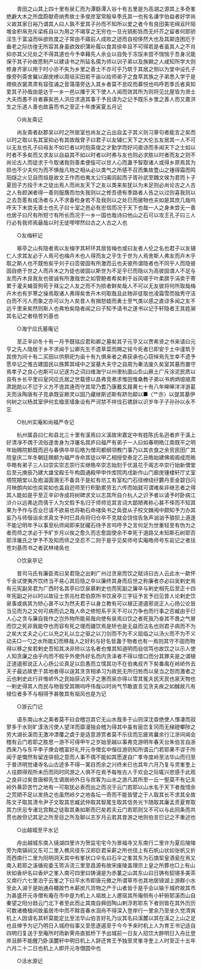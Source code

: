 <!-- { "loadSidebar": true } -->
　　青田之山其上四十里有泉汇而为潭繇潭入谷十有五里是为高湖之源其上多奇峯绝巚大木之所盘蔚献奇纳秀故士多俊彦室常殷阜季氏其一也有名谦字伯益者好学尚义故其家日裕乃谓其人曰人孰不爱其子孙而不知所以爱之者今有良田美宅绵亘阡陌堆金积帛充斥梁栋自以为用之不竭享之无穷也一旦光销影铄而无纤芥之留者何耶骄淫生于富溢而纵欲败度之子常由不寤前人成败之迹而自视侈然大也及其颠连困厄于垂老之际彷徨无所容其身虽欲效织蒲补履以食其俆年且不可得若是者虽其人之不肖抑亦其父兄处之不得其道也今予幸藉先人余业以自免于冻馁未尝不惴惴于吾身况能保于其子孙故愿制产以建读书之所延名儒为师以训子弟以及族婣之人咸知所学大则修身齐家以用于时小亦不失为乡里之善士不亦可乎乃筑于其居之侧以为堂中设孔子像旁列斋舍翼以廊庑缭以周垣买田若干亩以给师弟子之食萃其族之子弟悉入学于是襟佩衣裳肃肃有容弦诵之音蔼蔼旁达入其乡者莫不怠叹而慕悦也呜呼若季氏者真知爱其子孙哉由是达于一乡一邑以播于天下使人人闻而效其所为则将见比屋皆为贤士大夫而愚不肖者寡矣邑人洪应求道其事于予且请为之记予既乐乡里之善人而又嘉洪生之乐道人善也故喜而书之至正十年庚寅夏五月记 

　　○尚友斋记 

　　尚友斋者赵郡吴以时之所居室也尚友之云出自孟子其义则习章句者能言之矣而以时之取以名其室抑必有其故哉曾子曰君子以友辅仁天下之大伦五友居其一人不可以无友也孔子曰母友不如巳者以时抱英俊之才勤学而好问直谅而多闻天下之士如以时者不多矣而又求友以自益其不如以时者以时弗与友也则必求胜以时者而友之则不尚论古人而徒求于今取诸我则善柔便侫可以甘人心而蛊予智取诸人或得乡原焉其为损也不少夫何为而不惧哉凡物之相从必以类气之所感不召而集故豊山之锺得霜而鸣阳燧之火见自而烜是故文王作而伯夷太公归阖闾起而子胥孙武至魏文侯为君而卜子夏田子方段于木之徒出焉人而尚友天下之友以类来矣犹以为未足则必尚论古之人古之人有颜渊者得一善则服膺而勿失我则以之修吾德有季路者人告之以过则喜我则以之去吾慝有成汤者与人不求备检身若不及我则以之处巳而接物也夫如是其庶几哉呜呼天下未尝无善士也孔子曰十室之邑必有忠信而况于天下也哉一人之身未尝无一善也居子曰尺有所短寸有所长而况于一乡一国也哉诗曰他山之石可以攻王孔子曰三人行必有我师焉朂哉以时无徒嘐嘐然曰古之人古之人也 

　　○友梅轩记 

　　皋亭之山有隐者焉以友梅字其轩环其居皆梅也或曰友者人伦之名也君子以友辅仁人求其友必于人焉可也梅卉木也人得而友之乎生于世为人焉舍斯人弗友而卉木乎取之斯人也不既恠矣乎刘子曰否彼固有所激而云也夫彼所谓隐者也不同乎人而隐彼固自绝于世之人而卉木之为徒也彼固以斯世为不足乎巳而隐以为高彼固谓人不足与友而卉木良我友也彼诚有所激哉世之如管鲍者希矣剌于谷风嗟于叶柔膑于涓卖于寄累于灌夫蝇营狗苟于拜尘之人友之而不为损者鲜矣哉人不可以无友彼将何所取哉梅卉木也有岁寒之操焉取诸人弗得矣舍卉木何取哉且此物非徒取也凌霜雪而独秀守洁白而不污人而象之亦可以为人矣昔人有揖怒蛙而勇士至气类以感之直谅多闻之友不远千里来矣然则斯人也弗恠矣隐者闻之曰子知予请书之遂书以记于轩隐者王其姓昶其名记之者栝苍刘基也 

　　○海宁应氏墓庵记 

　　至正辛卯冬十有一月予既铭应君和卿之墓矣其子元亨又以贾希贤之书来请曰元亨之先人隐居于乡不求闻于公卿先生不遗草菜而赐之铭今死者巳即安于土中谨筑于其傍为间十有二买田以供祭祀为亩十有九惧来者之弗获承也心窃悼焉先生幸不遗予愿卒记之惟古建国民以族葬其域中之室墓大夫守之自周为秦法废久矣室其墓而置守焉孝子之良心也斯可以记遂为之词曰维海宁以州隶杭面山负山厥土广斥涂泥民质以良有乡长平里曰皇冈应氏居之世载德以昌弗竞弗求惟田惟桑教子弟以书炳炳琅琅肃肃跄跄以不愆于义方不诡其逄而守其常乃耆乃康戴玄屐黄七十有八年皞皞洋洋游葛天而泳陶唐有子克承既妥厥灵以固乃藏继斯述斯有跻勿颠以■〈艹亦〉以提其墓伊何树之以杨其室伊何玄楹垩墙象设有严诃禁不祥伐石镌辞以识岁年子子孙孙以永不忘 

　　○杭州实庵和尚福严寺记 

　　杭州属县曰仁和县北三十里有溪焉曰义溪故宋嘉定中有姓陈氏名迥者庐于溪上好清凈不偶于流俗遂舍身为浮屠名其庐曰福严有弟子一人曰如春明皓江南既平之明年始赐院额既而迥与春俱卒卒后皓为僧司都纲领教门事乃以其衣食之余贸民田广其院皇庆二年冬朝廷赐额为福严寺命其徒以甲乙相授受泰定乙丑皓始建佛阁阁成而皓卒皓有弟子三人曰崇实崇志崇行实继皓卒崇志始刻于优昙花于阁志卒崇行始新僧堂后至元庚辰乃建大雄宝殿壬午构圆通殿甲申作库院丙戌新作山门廊庑锺楼轩厅丈室塔院期堂以及庖湢圊溷无不备具于是舡有坊工有室松门石径缭绕纡欝丹垩金碧日闪月映朗禸如也奕奕如也盖自迥师至行积勤累劳五六传而始就可谓难矣非继志者之得其人能如是乎至正辛卯寺成将树碑求文以志其所自介杭人之识予者以请予时卧病江浒介以远弗达而倩于人为文假予名归于师师览其言词大鄙陋弗称心甚不怿而不知其果为予作与否业巳请不欲易也将勒石命禇奂书之奂尝从子校文棘闱中颇知予力办其妄乃与师偕诣余求真文予时巳具舟将归仓卒不克就会饶信告急声汹汹予狼狈上道遂不能记明年予以事至杭师闻即来犹礲石待予言呜呼予之言何足为世重轻至有伪为之者而师之求必于予旷岁月以俟之愈久而志愈固使余不幸死于道路又未知斯石树耶否耶浮屠氏之学予不及知而师之坚忍不二则于是乎见矣师号实庵皓师号东岩记之者括苍刘基而书之者武林禇奂也 

　　○饮泉亭记 

　　昔司马氏有廉臣焉曰吴君隐之出剌广州过贪泉而饮之赋诗曰古人云此水一歃怀千金试使夷齐饮终当不易心其后隐之卒以廉终其身而后世之称廉者亦必曰吴剌史焉有元宪副吴君为广西时名其亭曰饮泉慕剌史也而宪副之廉卒与剌史相先后至正十四年宪副之孙以时以故征士亰兆杜君伯原所书饮泉亭三字征予言予旧见昔人论剌史饮泉事或病其为矫心甚不以为然夫君子以身立教有可以植正道遏邪说正人心扬公论皆当见而为之又何可病而讥之哉人命之修短系乎天不可以力争也而行事之否臧由乎巳人心之贪与廉自我作之岂外物所能易哉向使有泉焉曰饮之者死我乃奋其不畏之气冒而饮之死非我能夺也而容有死之理而疆饮焉是矫也是无益而沽名也则君子病而不为之矣大丈夫之心仁以充之礼以立之驱之以刀剑而不为不义屈临之以汤火而不为不义动夫□一勺之水所能幻而移哉人之好利与好名皆蛊于物者也有一焉则其守不固而物得以移之矣若剌史吾知其决非矫以沽名者也惟其知道明而自信笃也故饮之以示人使人知贪廉之由乎内而不假乎外使外好名而内贪泽者不得以借口而分其罪夫是之谓植正道遏邪说正人心扬公论真足以启愚而立懦其功不在伯夷叔齐下矣番禺在岭峤外去天子最远故吏于其地者得以逞其贪贪相承习为故民无所归咎而以泉当之怨而激者之云也剌史此行非惟峤外之民始获沾天子之惠而泉亦得以雪其冤夫民天民也泉天物也一剌史得其人而民与物皆受其赐呜呼伟哉以时尚气节敢直言见贪夫疾之如雠故凡有禄位者多不与相得予甚敬其有祖风也是为记 

　　○游云门记 

　　语东南山水之美者莫不曰会稽岂其它无山水哉多于山则深沈杳绝使人憯凄而寂寥多于水则旷漾浩污使人望洋而靡漫独会稽为得其中虽有层峦复冈而无梯磴攀陟之劳大湖长溪而无激冲漂覆之虞于是适意游赏者莫不乐往而忘疲焉曩余行江浙间闻会稽有云门若耶之胜思一游不可得甲午之岁始至越以事弗克游明年春天台朱伯言自浙西来乃与东平李子庚会稽富好礼开元寺僧玄中偕往游则知所谓云门若耶果不谬于所闻于是慨然有留连徘徊之意而人事不偶不能如其愿遂自广孝寺度岭至法华山而归至于普济明觉诸寺名山古迹多不得一寓目而余之兴终未巳也其年六月乃复与灵峯奎上人往颇得观所未历而同时同游之人俱不在焉予每恠古人于欢会之际辄兴悲感于此观之良非过矣昔唐柳先生谪居岭外日与宾客为山水之游凡其所至一丘一壑莫不有记夫岭外黄茆苦竹之地有一可取犹必表而出之而况于云门若耶以山水名于天下者哉惜余之荒陋不足以发扬之也虽然岭夕之地各坛一奇而不能皆譬之于人取其长不求其全故陈文子取其清令尹子文取其忠臧武仲取其智尾生取其信务光卞随取其廉孟贲夏育取其力庆忌专诸北宫黝之徒取其勇如斯而巳矣若夫云门若耶则又不可以与此同条而共贯也故但记其足之所至目之所及聊以志岁月云若其昔游之地则伯言巳记之不重述也 

　　○出越城至平水记 

　　舟出越城东南入镜湖四里许为贺监宅宅今为景福寺又东南行二里许为夏后陵陵旁为南镇祠又东可二里入樵风径东汉郑巨君采薪之所也径上有石帆山状如张帆又折而西南行二里为阳明洞天其中有峯状口伞名曰石伞之峯其东为石旗栔皇酒瓮在焉又南入若耶之溪循宛委玉笥泝流三里至昌源有故宋废陵盖理宗上皇之所葬也□上有山状如香炉名曰香炉之峯入南可四里曰铸浦是为赤蓳之山其东山曰日铸有鉊锡多美茶又南行六七里泊于云峯之下曰平水市即唐元微之所谓草市也其地居镜湖上游群小水至此入湖于是始通舟檝故竹木薪炭凡货物之产于山者皆于是乎会以输于城府故其市为甚盛开元寺僧有庵在市中是为机上人祖故上人邀宿其所庵侧有小轩俯耶溪而山自秦望之阳分趋云门北下者至此而止其南自舜田陶山剌浮若耶东下者则皆在其外历历可数诸檐楹间故虽居市中而不黩首春水洇舟不得深入登岸行一里余乃至坐久觉清爽机上人因请名其轩莫能定比至法华山伯言好礼乃议其名曰溪麓以其在溪之上山之足也且俾予为记乃明日入城府俗事又至思遂遏至于今今予来时机上人为育王书记适自四明归复送于至庵所时雨新霁舟直抵桥下予出城前一日友人招饮大醉明日入舟比登岸且醉不能醒乃卧溪麓轩中明日机上人辞还育王予独至灵峯寻奎上人时至正十五年六月二十二日也机上人即开元寺僧圆中也 

　　○活水源记 

